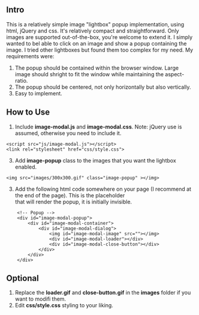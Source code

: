 ## Intro
This is a relatively simple image "lightbox" popup implementation, using html, jQuery and css. It's relatively compact and straightforward. Only images are supported out-of-the-box, you're welcome to extend it.
I simply wanted to bel able to click on an image and show a popup containing the image. I tried other lightboxes but found them too complex for my need. 
My requirements were: 
1. The popup should be contained within the browser window. Large image should shright to fit the window while maintaining the aspect-ratio.
2. The popup should be centered, not only horizontally but also vertically.
3. Easy to implement.

## How to Use
1. Include <b>image-modal.js</b> and <b>image-modal.css</b>. Note: jQuery use is assumed, otherwise you need to include it.
```
<script src="js/image-modal.js"></script>
<link rel="stylesheet" href="css/style.css">
```
3. Add <b>image-popup</b> class to the images that you want the lightbox enabled.
```
<img src="images/300x300.gif" class="image-popup" ></img>
```
3. Add the following html code somewhere on your page (I recommend at the end of the page). This is the placeholder <div> that will render the popup, it is initially invisible.
```
	<!-- Popup -->
	<div id="image-modal-popup">
		<div id="image-modal-container">
			<div id="image-modal-dialog">
				<img id="image-modal-image" src=""></img>
				<div id="image-modal-loader"></div>
				<div id="image-modal-close-button"></div>
			</div>
		</div>
	</div>
```
## Optional
1. Replace the <b>loader.gif</b> and <b>close-button.gif</b> in the <b>images</b> folder if you want to modifi them.
2. Edit <b>css/style.css</b> styling to your liking. 

